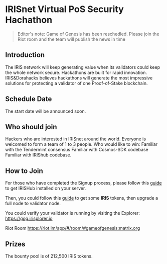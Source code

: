 # IRISnet Virtual PoS Security Hachathon

> Editor's note: Game of Genesis has been reschedled. Please join the Riot room and the team will publish the news in time
## Introduction

The IRIS network will keep generating value when its validators could keep the whole network secure. Hackathons are built for rapid innovation. IRIS&Dorahacks believes hackathons will generate the most impressive solutions for protecting a validator of one Proof-of-Stake blockchain.

## Schedule Date

The start date will be announced soon. 


## Who should join

Hackers who are interested in IRISnet around the world. Everyone is welcomed to form a team of 1 to 3 people.
Who would like to win: Familiar with the Tendermint consensus Familiar with Cosmos-SDK codebase Familiar with IRIShub codebase.

## How to Join

For those who have completed the Signup process, please follow this [guide](https://github.com/irisnet/testnets/blob/master/Game%20Of%20Genesis/get-started/Node-Setup.md) to get IRISHub installed on your server.

Then, you could follow this [guide](https://github.com/irisnet/testnets/blob/master/Game%20Of%20Genesis/get-started/Setup-a-validator-node.md) to get some **IRIS** tokens, then upgrade a full node to validator node.

You could verify your validator is running by visiting the Explorer: https://gog.irisplorer.io 

Riot Room https://riot.im/app/#/room/#gameofgenesis:matrix.org


## Prizes

The bounty pool is of 212,500 IRIS tokens.
